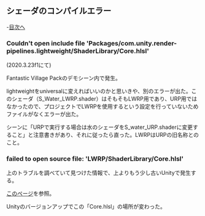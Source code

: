 ## シェーダのコンパイルエラー

-[目次へ](./)

### Couldn't open include file 'Packages/com.unity.render-pipelines.lightweight/ShaderLibrary/Core.hlsl'

(2020.3.23f1にて)

Fantastic Village Packのデモシーン内で発生。

lightweightをuniversalに変えればいいのかと思いきや、別のエラーが出た。このシェーダ（S_Water_LWRP.shader）はそもそもLWRP用であり、URP用ではなかったので、プロジェクトでLWRPを使用するという設定を行っていないためファイルがなくエラーが出た。

シーンに「URPで実行する場合は水のシェーダをS_water_URP.shaderに変更すること」と注意書きがあり、それに従ったら直った。LWRPはURPの旧名称とのこと。

### failed to open source file: 'LWRP/ShaderLibrary/Core.hlsl'

上のトラブルを調べていて見つけた情報で、上よりもう少し古いUnityで発生する。

[このページ](https://baba-s.hatenablog.com/entry/2019/04/21/230500)を参照。

Unityのバージョンアップでこの「Core.hlsl」の場所が変わった。









